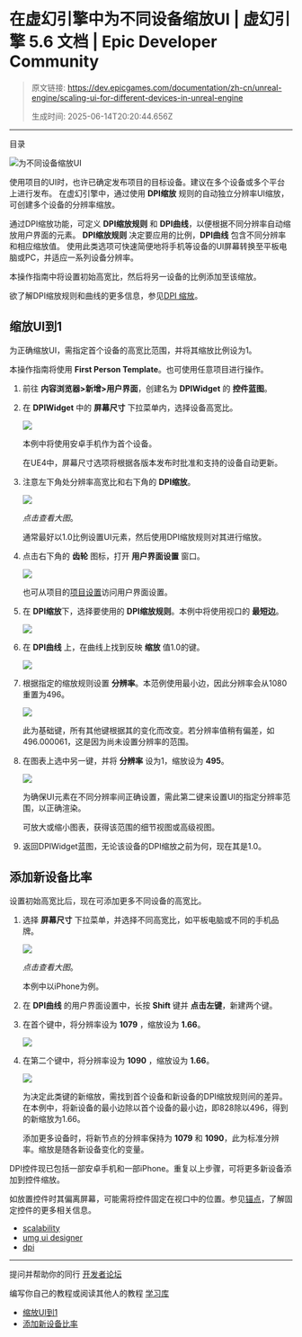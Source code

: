 # 在虚幻引擎中为不同设备缩放UI | 虚幻引擎 5.6 文档 | Epic Developer Community

> 原文链接: https://dev.epicgames.com/documentation/zh-cn/unreal-engine/scaling-ui-for-different-devices-in-unreal-engine
> 
> 生成时间: 2025-06-14T20:20:44.656Z

---

目录

![为不同设备缩放UI](https://dev.epicgames.com/community/api/documentation/image/eb4c8145-ba86-43ef-b8a9-8276925a899e?resizing_type=fill&width=1920&height=335)

使用项目的UI时，也许已确定发布项目的目标设备。建议在多个设备或多个平台上进行发布。 在虚幻引擎中，通过使用 **DPI缩放** 规则的自动独立分辨率UI缩放，可创建多个设备的分辨率缩放。

通过DPI缩放功能，可定义 **DPI缩放规则** 和 **DPI曲线**，以便根据不同分辨率自动缩放用户界面的元素。 **DPI缩放规则** 决定要应用的比例，**DPI曲线** 包含不同分辨率和相应缩放值。 使用此类选项可快速简便地将手机等设备的UI屏幕转换至平板电脑或PC，并适应一系列设备分辨率。

本操作指南中将设置初始高宽比，然后将另一设备的比例添加至该缩放。

欲了解DPI缩放规则和曲线的更多信息，参见[DPI 缩放](/documentation/zh-cn/unreal-engine/dpi-scaling-in-unreal-engine)。

## 缩放UI到1

为正确缩放UI，需指定首个设备的高宽比范围，并将其缩放比例设为1。

本操作指南将使用 **First Person Template**。也可使用任意项目进行操作。

1.  前往 **内容浏览器>新增>用户界面**，创建名为 **DPIWidget** 的 **控件蓝图**。
    
2.  在 **DPIWidget** 中的 **屏幕尺寸** 下拉菜单内，选择设备高宽比。
    
    ![](https://d1iv7db44yhgxn.cloudfront.net/documentation/images/4093f8a1-4943-4df8-9eb3-5c4b29060fb6/screensize4-22.png)
    
    本例中将使用安卓手机作为首个设备。
    
    在UE4中，屏幕尺寸选项将根据各版本发布时批准和支持的设备自动更新。
    
3.  注意左下角处分辨率高宽比和右下角的 **DPI缩放**。
    
    [![](https://d1iv7db44yhgxn.cloudfront.net/documentation/images/d3298e71-3226-4641-a597-a7d2d85e2b14/selectratio4-22.png)](https://d1iv7db44yhgxn.cloudfront.net/documentation/images/d3298e71-3226-4641-a597-a7d2d85e2b14/selectratio4-22.png)
    
    *点击查看大图*。
    
    通常最好以1.0比例设置UI元素，然后使用DPI缩放规则对其进行缩放。
    
4.  点击右下角的 **齿轮** 图标，打开 **用户界面设置** 窗口。
    
    ![](https://d1iv7db44yhgxn.cloudfront.net/documentation/images/9406cdb5-4831-4471-89b9-dc85ae213153/openuserinterfacesettings.png)
    
    也可从项目的[项目设置](/documentation/zh-cn/unreal-engine/project-settings-in-unreal-engine)访问用户界面设置。
    
5.  在 **DPI缩放**下，选择要使用的 **DPI缩放规则**。本例中将使用视口的 **最短边**。
    
    ![](https://d1iv7db44yhgxn.cloudfront.net/documentation/images/483aa1e2-0946-4719-a73f-e799ee03f060/dpi_scaling_rule.png)
6.  在 **DPI曲线** 上，在曲线上找到反映 **缩放** 值1.0的键。
    
    ![](https://d1iv7db44yhgxn.cloudfront.net/documentation/images/fe478f92-fbf8-436f-a136-aeed2c41e733/scale.png)
7.  根据指定的缩放规则设置 **分辨率**。本范例使用最小边，因此分辨率会从1080重置为496。
    
    ![](https://d1iv7db44yhgxn.cloudfront.net/documentation/images/13f34faf-0e96-423d-a419-b9427436657a/496_resolution.png)
    
    此为基础键，所有其他键根据其的变化而改变。若分辨率值稍有偏差，如496.000061，这是因为尚未设置分辨率的范围。
    
8.  在图表上选中另一键，并将 **分辨率** 设为1，缩放设为 **495**。
    
    ![](https://d1iv7db44yhgxn.cloudfront.net/documentation/images/d0727e52-afb4-46d5-9677-faf3c8d0814b/1_resolution.png)
    
    为确保UI元素在不同分辨率间正确设置，需此第二键来设置UI的指定分辨率范围，以正确渲染。
    
    可放大或缩小图表，获得该范围的细节视图或高级视图。
    
9.  返回DPIWidget蓝图，无论该设备的DPI缩放之前为何，现在其是1.0。
    

## 添加新设备比率

设置初始高宽比后，现在可添加更多不同设备的高宽比。

1.  选择 **屏幕尺寸** 下拉菜单，并选择不同高宽比，如平板电脑或不同的手机品牌。
    
    [![](https://d1iv7db44yhgxn.cloudfront.net/documentation/images/d7c60be0-ee4e-4d82-8bf0-8401d2a9e2ce/iphone_dpi.png)](https://d1iv7db44yhgxn.cloudfront.net/documentation/images/d7c60be0-ee4e-4d82-8bf0-8401d2a9e2ce/iphone_dpi.png)
    
    *点击查看大图*。
    
    本例中以iPhone为例。
    
2.  在 **DPI曲线** 的用户界面设置中，长按 **Shift** 键并 **点击左键**，新建两个键。
    
3.  在首个键中，将分辨率设为 **1079** ，缩放设为 **1.66**。
    
    ![](https://d1iv7db44yhgxn.cloudfront.net/documentation/images/62812aac-5ad2-4351-b5c1-9b8f734904dd/1079x1-66.png)
4.  在第二个键中，将分辨率设为 **1090** ，缩放设为 **1.66**。
    
    ![](https://d1iv7db44yhgxn.cloudfront.net/documentation/images/89d291df-3937-460a-98ee-b50385f26f15/1090x1-66.png)
    
    为决定此类键的新缩放，需找到首个设备和新设备的DPI缩放规则间的差异。在本例中，将新设备的最小边除以首个设备的最小边，即828除以496，得到的新缩放为1.66。
    
    添加更多设备时，将新节点的分辨率保持为 **1079** 和 **1090**，此为标准分辨率。缩放是随各新设备变化的变量。
    

DPI控件现已包括一部安卓手机和一部iPhone。重复以上步骤，可将更多新设备添加到控件缩放。

如放置控件时其偏离屏幕，可能需将控件固定在视口中的位置。参见[锚点](/documentation/zh-cn/unreal-engine/umg-anchors-in-unreal-engine-ui)，了解固定控件的更多相关信息。

-   [scalability](https://dev.epicgames.com/community/search?query=scalability)
-   [umg ui designer](https://dev.epicgames.com/community/search?query=umg%20ui%20designer)
-   [dpi](https://dev.epicgames.com/community/search?query=dpi)

* * *

提问并帮助你的同行 [开发者论坛](https://forums.unrealengine.com/categories?tag=unreal-engine)

编写你自己的教程或阅读其他人的教程 [学习库](https://dev.epicgames.com/community/unreal-engine/learning)

-   [缩放UI到1](/documentation/zh-cn/unreal-engine/scaling-ui-for-different-devices-in-unreal-engine#%E7%BC%A9%E6%94%BEui%E5%88%B01)
-   [添加新设备比率](/documentation/zh-cn/unreal-engine/scaling-ui-for-different-devices-in-unreal-engine#%E6%B7%BB%E5%8A%A0%E6%96%B0%E8%AE%BE%E5%A4%87%E6%AF%94%E7%8E%87)